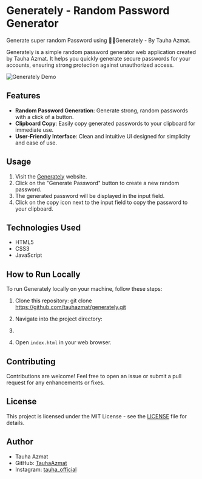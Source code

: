 # Generately - Random Password Generator
Generate super random Password using 💸🔥Generately - By Tauha Azmat.

Generately is a simple random password generator web application created by Tauha Azmat. It helps you quickly generate secure passwords for your accounts, ensuring strong protection against unauthorized access.

![Generately Demo](demo.gif)

## Features

- **Random Password Generation**: Generate strong, random passwords with a click of a button.
- **Clipboard Copy**: Easily copy generated passwords to your clipboard for immediate use.
- **User-Friendly Interface**: Clean and intuitive UI designed for simplicity and ease of use.

## Usage

1. Visit the [Generately](https://your-website-url.com) website.
2. Click on the "Generate Password" button to create a new random password.
3. The generated password will be displayed in the input field.
4. Click on the copy icon next to the input field to copy the password to your clipboard.

## Technologies Used

- HTML5
- CSS3
- JavaScript

## How to Run Locally

To run Generately locally on your machine, follow these steps:

1. Clone this repository:
git clone https://github.com/tauhazmat/generately.git


2. Navigate into the project directory:
3. 
3. Open `index.html` in your web browser.

## Contributing

Contributions are welcome! Feel free to open an issue or submit a pull request for any enhancements or fixes.

## License

This project is licensed under the MIT License - see the [LICENSE](LICENSE) file for details.

## Author

- Tauha Azmat
- GitHub: [TauhaAzmat](https://github.com/tauhazmat)
- Instagram: [tauha_official](https://instagram.com/tauha_official)
